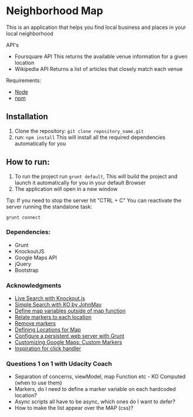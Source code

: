 # Neighborhood Map
This is an application that helps you find local business and places in your local neighborhood

API's

- Foursquare API
This returns the available venue information for a given location
- Wikipedia API
Returns a list of articles that closely match each venue

Requirements:
- [Node](https://nodejs.org/en/download/)
- [npm](https://docs.npmjs.com/getting-started/installing-node)


## Installation
1. Clone the repository: `git clone repository_name.git`
2. run: `npm install`
This will install all the required dependencies automatically for you

## How to run:
1. To run the project run `grunt default`, This will build the project and launch it automatically for you in your default Browser
3. The application will open in a new window

Tip: If you need to stop the server hit "CTRL + C"
You can reactivate the server running the standalone task:
```
grunt connect
```

### Dependencies:
- Grunt
- KnockoutJS
- Google Maps API
- jQuery
- Bootstrap


### Acknowledgments

- [Live Search with Knockout.js](http://opensoul.org/2011/06/23/live-search-with-knockoutjs/)
- [Simple Search with KO by JohnMav](http://codepen.io/JohnMav/pen/OVEzWM/)
- [Define map variables outside of map function](https://discussions.udacity.com/t/getting-markers-to-display-on-google-maps/13736/4)
- [Relate markers to each location](https://discussions.udacity.com/t/i-cant-get-the-markers-to-change-based-on-the-search-query/15443/5)
- [Remove markers](https://developers.google.com/maps/documentation/javascript/examples/marker-remove)
- [Defining Locations for Map](https://discussions.udacity.com/t/defining-locations-for-map/33823/5)
- [Configure a persistent web server with Grunt](http://danburzo.ro/grunt/chapters/server/)
- [Customizing Google Maps: Custom Markers](https://developers.google.com/maps/tutorials/customizing/custom-markers#customize_marker_icons_for_different_markers)
- [Inspiration for click handler](https://github.com/tomsmoker/NeighbourhoodMap/blob/master/js/app.js)


### Questions 1 on 1 with Udacity Coach

- Separation of concerns, viewModel, map Function etc - KO Computed (when to use them)
- Markers, do I need to define a marker variable on each hardcoded location?
- Async scripts all have to be async, which ones do I want to defer?
- How to make the list appear over the MAP (css)?
